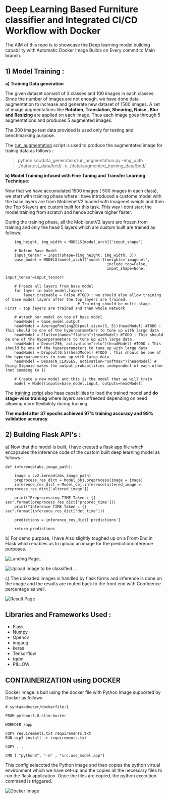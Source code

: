 # Deep Learning Based Furniture classifier and Integrated CI/CD Workflow with Docker

The AIM of this repo is to showcase the Deep learning model building capability with Automatic Docker Image Builds on Every commit to Main branch.

## 1) Model Training :

 **a) Training Data generation**

The given dataset consisit of 3 classes and 100 images in each classes. Since the number of images are not enough, we have done data augmentation to increase and generate new dataset of 1500 images.
A set of image augmentations like **Rotation, Translation, Shearing, Noise , Blur and Resizing** are applied on each image. Thus each image goes through 5 augmentations and produces 5 augmented images.

The 300 image test data provided is used only for testing and benchmarking purpose.

The [run_augmentation](https://github.com/Aswinprabhakaran/project_fulhaus/blob/main/src/data_generation/run_augmentation.py) script is used to produce the augmentated image for trainig data as follows : 

> python src/data_generation/run_augmentation.py -img_path ./data/test_data/bed/ -o ./data/augmented_training_data/bed/

**b) Model Training infused with Fine Tuning and Transfer Learning Technique:**

Now that we have accumulated 1500 images ( 500 images in each class), we start with training phase where I have introduced a custome model with the base layers are from MobilenetV2 loaded with Imagenet weigts and then the Top 5 layers are custom built for this task. This way I dont start the model training from scratch and hence achieve higher faster.

During the training phase, all the MobilenetV2 layers are frozen from training and only the head 5 layers which are custom built are trained as follows:

```
    img_height, img_width = MODELS[model_arch]['input_shape']
    
    # Define Base Model
    input_tensor = Input(shape=(img_height, img_width, 3))
    base_model = MODELS[model_arch]['model'](weights='imagenet',
                                             include_top=False,
                                             input_shape=None,
                                             input_tensor=input_tensor)
    
    # Freeze all layers from base model
    for layer in base_model.layers:
        layer.trainable = False #TODO : we should also allow training of base model layers after the top layers are trained. 
                                # Training should be multi-stage. First - top layers are trained and then whole network

    # Attach our model on top of base model
    headModel = base_model.output
    headModel = AveragePooling2D(pool_size=(5, 5))(headModel) #TODO : This should be one of the hyperparameters to tune up with large data
    headModel = Flatten(name="flatten")(headModel) #TODO : This should be one of the hyperparameters to tune up with large data
    headModel = Dense(256, activation="relu")(headModel) #TODO : This should be one of the hyperparameters to tune up with large data
    headModel = Dropout(0.5)(headModel) #TODO : This should be one of the hyperparameters to tune up with large data
    headModel = Dense(N_CLASSES, activation="softmax")(headModel) # Using Sigmoid makes the output probabilities independent of each other (not summing to 1)

    # Create a new model and this is the model that we will train
    model = Model(inputs=base_model.input, outputs=headModel)
 ```
The [training script](https://github.com/Aswinprabhakaran/project_fulhaus/blob/main/src/build_model/train.py) also haas capabilities to load the trained model and **do stage-wise training** where layers are unfreezed depending on need allowing more flexibiloty during training.

**The model after 37 epochs achieved 97% training accuracy and 99% validation accuracy**

## 2) Building Flask API's : 

a) Now that the model is built, I have created a flask app file which encapsules the inference code of the custom built deep learning model as follows : 

```
def inference(abs_image_path):

    image = cv2.imread(abs_image_path)
    preprocess_res_dict = Model_obj.preprocess(image = image)
    inference_res_dict = Model_obj.inference(altered_image = preprocess_res_dict['altered_image'])

    print("Preprocessing TIME Taken : {} sec".format(preprocess_res_dict['preproc_time']))
    print("Inference TIME Taken : {} sec".format(inference_res_dict['det_time']))

    predictions = inference_res_dict['predictions']

    return predictions
```

b) For demo purpose, I have Also slightly toughed up on a Front-End in Flask which enables us to upload an image for the prediction/inference purposes.

![Landing Page...](https://github.com/Aswinprabhakaran/project_fulhaus/blob/main/display_images/view_1.png)

![Upload Image to be classified...](https://github.com/Aswinprabhakaran/project_fulhaus/blob/main/display_images/view_2.png)


c) The uploaded images is handled by flask forms and inference is done on the image and the results are routed back to the front end with Confidence percentage as well.

![Result Page](https://github.com/Aswinprabhakaran/project_fulhaus/blob/main/display_images/view_3.png)


## Libraries and Frameworks Used :

* Flask
* Numpy
* Opencv
* imgaug
* keras
* Tensorflow
* tqdm
* PILLOW


## CONTAINERIZATION using DOCKER

Docker Image is buit using the docker file with Python Image supported by Docker as follows

```
# syntax=docker/dockerfile:1

FROM python:3.8-slim-buster

WORKDIR /app

COPY requirements.txt requirements.txt
RUN pip3 install -r requirements.txt

COPY . .

CMD [ "python3", "-m" , "src.use_model.app"]
```

This config seleccted the Python image and then copies the python virtual environment which we have set-up and the copies all the necessary files to run the flask application.
Once the files are copied, the python execution command is triggered.

![Docker Image](https://github.com/Aswinprabhakaran/project_fulhaus/blob/main/display_images/docker_image_built.png)